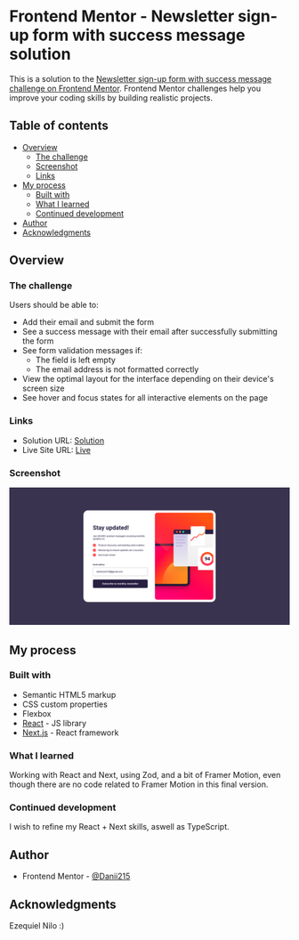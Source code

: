 # Frontend Mentor - Newsletter sign-up form with success message solution

This is a solution to the [Newsletter sign-up form with success message challenge on Frontend Mentor](https://www.frontendmentor.io/challenges/newsletter-signup-form-with-success-message-3FC1AZbNrv). Frontend Mentor challenges help you improve your coding skills by building realistic projects.

## Table of contents

-   [Overview](#overview)
    -   [The challenge](#the-challenge)
    -   [Screenshot](#screenshot)
    -   [Links](#links)
-   [My process](#my-process)
    -   [Built with](#built-with)
    -   [What I learned](#what-i-learned)
    -   [Continued development](#continued-development)
-   [Author](#author)
-   [Acknowledgments](#acknowledgments)

## Overview

### The challenge

Users should be able to:

-   Add their email and submit the form
-   See a success message with their email after successfully submitting the form
-   See form validation messages if:
    -   The field is left empty
    -   The email address is not formatted correctly
-   View the optimal layout for the interface depending on their device's screen size
-   See hover and focus states for all interactive elements on the page

### Links

-   Solution URL: [Solution](https://github.com/Danii215/Newsletter)
-   Live Site URL: [Live](https://newsletter-rust.vercel.app/)

### Screenshot

![Screenshot of the image](./src/assets/img/screenshot.png)

## My process

### Built with

-   Semantic HTML5 markup
-   CSS custom properties
-   Flexbox
-   [React](https://reactjs.org/) - JS library
-   [Next.js](https://nextjs.org/) - React framework

### What I learned

Working with React and Next, using Zod, and a bit of Framer Motion, even though there are no code related to Framer Motion in this final version.

### Continued development

I wish to refine my React + Next skills, aswell as TypeScript.

## Author

-   Frontend Mentor - [@Danii215](https://www.frontendmentor.io/profile/Danii215)

## Acknowledgments

Ezequiel Nilo :)
